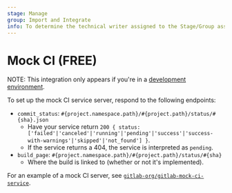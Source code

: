 ```yaml
---
stage: Manage
group: Import and Integrate
info: To determine the technical writer assigned to the Stage/Group associated with this page, see https://about.gitlab.com/handbook/product/ux/technical-writing/#assignments
---
```


# Mock CI **(FREE)**

NOTE:
This integration only appears if you're in a [development environment](https://gitlab.com/gitlab-org/gitlab-mock-ci-service#setup-mockci-integration).

To set up the mock CI service server, respond to the following endpoints:

- `commit_status`: `#{project.namespace.path}/#{project.path}/status/#{sha}.json`
  - Have your service return `200 { status: ['failed'|'canceled'|'running'|'pending'|'success'|'success-with-warnings'|'skipped'|'not_found'] }`.
  - If the service returns a 404, the service is interpreted as `pending`.
- `build_page`: `#{project.namespace.path}/#{project.path}/status/#{sha}`
  - Where the build is linked to (whether or not it's implemented).

For an example of a mock CI server, see [`gitlab-org/gitlab-mock-ci-service`](https://gitlab.com/gitlab-org/gitlab-mock-ci-service).
